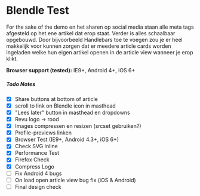Blendle Test
============

For the sake of the demo en het sharen op social media staan alle meta tags afgesteld op het ene artikel dat erop staat. Verder is alles schaalbaar opgebouwd. Door bijvoorbeeld Handlebars toe te voegen zou je er heel makkelijk voor kunnen zorgen dat er meedere article cards worden ingeladen welke hun eigen artikel openen in de article view wanneer je erop klikt.

**Browser support (tested):** IE9+, Android 4+, iOS 6+

##### Todo Notes
* [x] Share buttons at bottom of article
* [x] scroll to link on Blendle icon in masthead
* [x] "Lees later" button in masthead en dropdowns
* [x] Revu logo -> rood
* [x] Images compressen en resizen (srcset gebruiken?)
* [x] Profile-previews linken
* [x] Browser Test (IE9+, Android 4.3+, iOS 6+)
* [x] Check SVG Inline
* [x] Performance Test
* [x] Firefox Check
* [x] Compress Logo
* [ ] Fix Android 4 bugs
* [ ] On load open article view bug fix (iOS & Android)
* [ ] Final design check